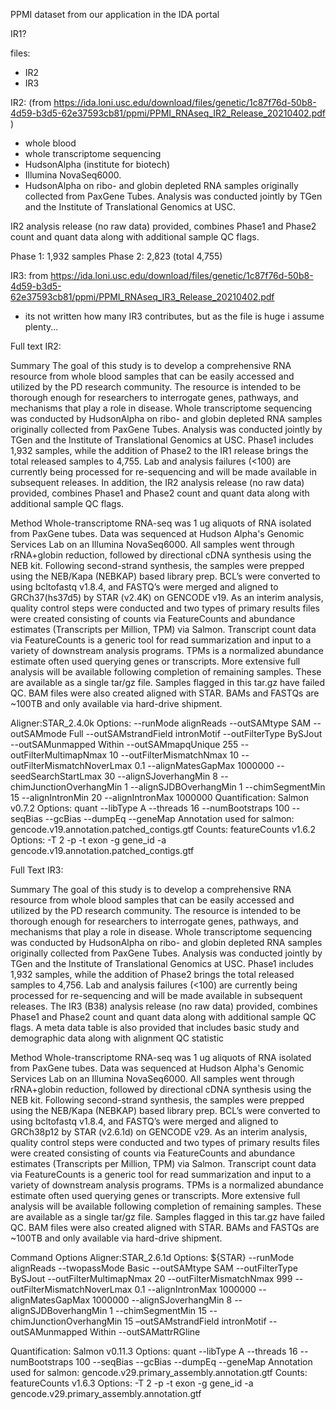 PPMI dataset from our application in the IDA portal 

IR1?

files: 
- IR2
- IR3

IR2: (from https://ida.loni.usc.edu/download/files/genetic/1c87f76d-50b8-4d59-b3d5-62e37593cb81/ppmi/PPMI_RNAseq_IR2_Release_20210402.pdf )
- whole blood
- whole transcriptome sequencing 
- HudsonAlpha (institute for biotech)
-  Illumina NovaSeq6000.
- HudsonAlpha on ribo- and globin depleted RNA
samples originally collected from PaxGene Tubes. Analysis was conducted jointly by TGen and the
Institute of Translational Genomics at USC.

 IR2 analysis release (no raw data) provided, combines Phase1 and Phase2 count and quant
data along with additional sample QC flags.

Phase 1:  1,932 samples
Phase 2:  2,823 (total 4,755)



IR3: from https://ida.loni.usc.edu/download/files/genetic/1c87f76d-50b8-4d59-b3d5-62e37593cb81/ppmi/PPMI_RNAseq_IR3_Release_20210402.pdf

- its not written how many IR3 contributes, but as the file is huge i assume plenty... 





Full text IR2:

Summary
The goal of this study is to develop a comprehensive RNA resource from whole blood samples that can
be easily accessed and utilized by the PD research community. The resource is intended to be thorough
enough for researchers to interrogate genes, pathways, and mechanisms that play a role in disease.
Whole transcriptome sequencing was conducted by HudsonAlpha on ribo- and globin depleted RNA
samples originally collected from PaxGene Tubes. Analysis was conducted jointly by TGen and the
Institute of Translational Genomics at USC. Phase1 includes 1,932 samples, while the addition of Phase2
to the IR1 release brings the total released samples to 4,755. Lab and analysis failures (<100) are
currently being processed for re-sequencing and will be made available in subsequent releases. In
addition, the IR2 analysis release (no raw data) provided, combines Phase1 and Phase2 count and quant
data along with additional sample QC flags.

Method
Whole-transcriptome RNA-seq was 1 ug aliquots of RNA isolated from PaxGene tubes. Data was
sequenced at Hudson Alpha's Genomic Services Lab on an Illumina NovaSeq6000. All samples went
through rRNA+globin reduction, followed by directional cDNA synthesis using the NEB kit. Following
second-strand synthesis, the samples were prepped using the NEB/Kapa (NEBKAP) based library prep.
BCL’s were converted to using bcltofastq v1.8.4, and FASTQ’s were merged and aligned to
GRCh37(hs37d5) by STAR (v2.4K) on GENCODE v19.
As an interim analysis, quality control steps were conducted and two types of primary results files were
created consisting of counts via FeatureCounts and abundance estimates (Transcripts per Million, TPM)
via Salmon. Transcript count data via FeatureCounts is a generic tool for read summarization and input to
a variety of downstream analysis programs. TPMs is a normalized abundance estimate often used
querying genes or transcripts. More extensive full analysis will be available following completion of
remaining samples. These are available as a single tar/gz file. Samples flagged in this tar.gz have failed
QC. BAM files were also created aligned with STAR. BAMs and FASTQs are ~100TB and only available via
hard-drive shipment.

Aligner:STAR_2.4.0k
Options: --runMode alignReads --outSAMtype SAM --outSAMmode Full
--outSAMstrandField intronMotif --outFilterType BySJout --outSAMunmapped Within
--outSAMmapqUnique 255 --outFilterMultimapNmax 10 --outFilterMismatchNmax 10
--outFilterMismatchNoverLmax 0.1 --alignMatesGapMax 1000000
--seedSearchStartLmax 30 --alignSJoverhangMin 8 --chimJunctionOverhangMin 1
--alignSJDBOverhangMin 1 --chimSegmentMin 15 --alignIntronMin 20
--alignIntronMax 1000000
Quantification: Salmon v0.7.2
Options: quant
--libType A
--threads 16
--numBootstraps 100
--seqBias
--gcBias
--dumpEq
--geneMap
Annotation used for salmon: gencode.v19.annotation.patched_contigs.gtf
Counts: featureCounts v1.6.2
Options:
-T 2
-p
-t exon
-g gene_id
-a gencode.v19.annotation.patched_contigs.gtf


Full Text IR3:

Summary
The goal of this study is to develop a comprehensive RNA resource from whole blood samples that can
be easily accessed and utilized by the PD research community. The resource is intended to be thorough
enough for researchers to interrogate genes, pathways, and mechanisms that play a role in disease.
Whole transcriptome sequencing was conducted by HudsonAlpha on ribo- and globin depleted RNA
samples originally collected from PaxGene Tubes. Analysis was conducted jointly by TGen and the
Institute of Translational Genomics at USC. Phase1 includes 1,932 samples, while the addition of Phase2
brings the total released samples to 4,756. Lab and analysis failures (<100) are currently being
processed for re-sequencing and will be made available in subsequent releases. The IR3 (B38) analysis
release (no raw data) provided, combines Phase1 and Phase2 count and quant data along with
additional sample QC flags. A meta data table is also provided that includes basic study and
demographic data along with alignment QC statistic

Method
Whole-transcriptome RNA-seq was 1 ug aliquots of RNA isolated from PaxGene tubes. Data was
sequenced at Hudson Alpha's Genomic Services Lab on an Illumina NovaSeq6000. All samples went
through rRNA+globin reduction, followed by directional cDNA synthesis using the NEB kit. Following
second-strand synthesis, the samples were prepped using the NEB/Kapa (NEBKAP) based library prep.
BCL’s were converted to using bcltofastq v1.8.4, and FASTQ’s were merged and aligned to GRCh38p12
by STAR (v2.6.1d) on GENCODE v29.
As an interim analysis, quality control steps were conducted and two types of primary results files were
created consisting of counts via FeatureCounts and abundance estimates (Transcripts per Million, TPM)
via Salmon. Transcript count data via FeatureCounts is a generic tool for read summarization and input
to a variety of downstream analysis programs. TPMs is a normalized abundance estimate often used
querying genes or transcripts. More extensive full analysis will be available following completion of
remaining samples. These are available as a single tar/gz file. Samples flagged in this tar.gz have failed
QC. BAM files were also created aligned with STAR. BAMs and FASTQs are ~100TB and only available via
hard-drive shipment. 

Command Options
Aligner:STAR_2.6.1d
 Options: ${STAR} --runMode alignReads --twopassMode Basic --outSAMtype SAM
 --outFilterType BySJout --outFilterMultimapNmax 20 --outFilterMismatchNmax 999
 --outFilterMismatchNoverLmax 0.1 --alignIntronMax 1000000
 --alignMatesGapMax 1000000 --alignSJoverhangMin 8 --alignSJDBoverhangMin 1
 --chimSegmentMin 15 --chimJunctionOverhangMin 15 –outSAMstrandField intronMotif
 --outSAMunmapped Within --outSAMattrRGline

Quantification: Salmon v0.11.3
 Options: quant
--libType A
--threads 16
--numBootstraps 100
--seqBias
--gcBias
--dumpEq
--geneMap
Annotation used for salmon: gencode.v29.primary_assembly.annotation.gtf
Counts: featureCounts v1.6.3
 Options:
-T 2
-p
-t exon
-g gene_id
-a gencode.v29.primary_assembly.annotation.gtf